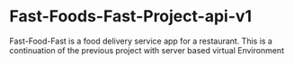 # Fast-Foods-Fast-Project-api-v1
Fast-Food-Fast is a food delivery service app for a restaurant. This is a continuation of the previous project with server based virtual Environment
